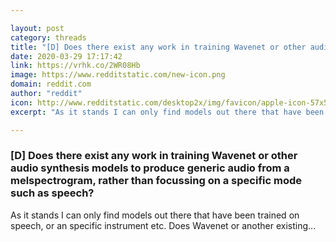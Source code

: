 ```yaml
---

layout: post
category: threads
title: "[D] Does there exist any work in training Wavenet or other audio synthesis models to produce generic audio from a melspectrogram, rather than focussing on a specific mode such as speech?"
date: 2020-03-29 17:17:42
link: https://vrhk.co/2WR08Hb
image: https://www.redditstatic.com/new-icon.png
domain: reddit.com
author: "reddit"
icon: http://www.redditstatic.com/desktop2x/img/favicon/apple-icon-57x57.png
excerpt: "As it stands I can only find models out there that have been trained on speech, or an specific instrument etc. Does Wavenet or another existing..."

---
```


### [D] Does there exist any work in training Wavenet or other audio synthesis models to produce generic audio from a melspectrogram, rather than focussing on a specific mode such as speech?

As it stands I can only find models out there that have been trained on speech, or an specific instrument etc. Does Wavenet or another existing...